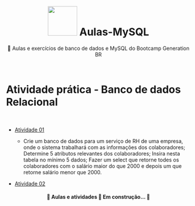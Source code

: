 <h1 align="center">
 <img src="https://i.gifer.com/origin/4c/4ced19632c5a410e3319d159e160bb30.gif" width="80"> Aulas-MySQL
</h1>

<p align="center"> 📁 Aulas e exercícios de banco de dados e MySQL do Bootcamp Generation BR </p>
<br>




# Atividade prática - Banco de dados Relacional
<br>
<!--ts-->
   
   * [Atividade 01](#https://github.com/JonathanBrasil/Aulas-MySQL/blob/main/Atividade%2001.sql)
      * Crie um banco de dados para um serviço de RH de uma empresa, onde o sistema trabalhará com as informações dos colaboradores;
        Determine 5 atributos relevantes dos colaboradores;
        Insira nesta tabela no mínimo 5 dados;
        Fazer um select  que retorne todes os colaboradores com o salário maior do que 2000 e depois um que retorne salário menor que 2000.
          
   * [Atividade 02](#como-usar)

 
<!--te-->

<h4 align="center"> 
	🚧  Aulas e atividades 🚀 Em construção...  🚧
</h4>
